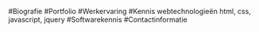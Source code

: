 #Biografie
#Portfolio
#Werkervaring
#Kennis webtechnologieën
html, css, javascript, jquery
#Softwarekennis
#Contactinformatie

